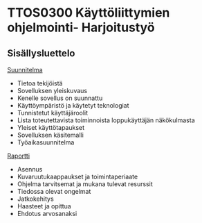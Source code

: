 # TTOS0300 Käyttöliittymien ohjelmointi- Harjoitustyö

## Sisällysluettelo

[Suunnitelma](Specs/Specs.md)

- Tietoa tekijöistä
- Sovelluksen yleiskuvaus
- Kenelle sovellus on suunnattu
- Käyttöympäristö ja käytetyt teknologiat
- Tunnistetut käyttäjäroolit
- Lista toteutettavista toiminnoista loppukäyttäjän näkökulmasta
- Yleiset käyttötapaukset
- Sovelluksen käsitemalli
- Työaikasuunnitelma

[Raportti](Specs/raportti.md)  
- Asennus  
- Kuvaruutukaappaukset ja toimintaperiaate  
- Ohjelma tarvitsemat ja mukana tulevat resurssit  
- Tiedossa olevat ongelmat  
- Jatkokehitys  
- Haasteet ja opittua  
- Ehdotus arvosanaksi  
